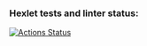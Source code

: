 ### Hexlet tests and linter status:
[![Actions Status](https://github.com/escape-8/php-project-48/actions/workflows/hexlet-check.yml/badge.svg)](https://github.com/escape-8/php-project-48/actions)
